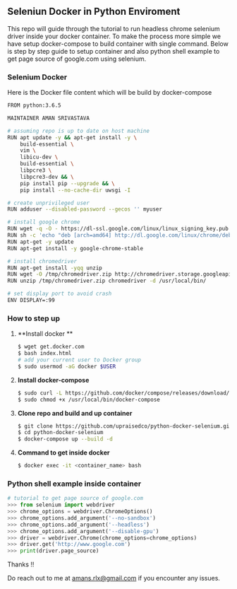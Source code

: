 ## Seleniun Docker in Python Enviroment 

This repo will guide through the tutorial to run headless chrome selenium driver inside your docker container. To make the process more simple we have setup docker-compose to build container with single command. Below is step by step guide to setup container and also python shell example to get page source of google.com using selenium.

### Selenium Docker

Here is the Docker file content which will be build by docker-compose 

```bash
FROM python:3.6.5

MAINTAINER AMAN SRIVASTAVA

# assuming repo is up to date on host machine
RUN apt update -y && apt-get install -y \
    build-essential \
    vim \
    libicu-dev \
    build-essential \
    libpcre3 \
    libpcre3-dev && \
    pip install pip --upgrade && \
    pip install --no-cache-dir uwsgi -I

# create unprivileged user
RUN adduser --disabled-password --gecos '' myuser  

# install google chrome
RUN wget -q -O - https://dl-ssl.google.com/linux/linux_signing_key.pub | apt-key add -
RUN sh -c 'echo "deb [arch=amd64] http://dl.google.com/linux/chrome/deb/ stable main" >> /etc/apt/sources.list.d/google-chrome.list'
RUN apt-get -y update
RUN apt-get install -y google-chrome-stable

# install chromedriver
RUN apt-get install -yqq unzip
RUN wget -O /tmp/chromedriver.zip http://chromedriver.storage.googleapis.com/`curl -sS chromedriver.storage.googleapis.com/LATEST_RELEASE`/chromedriver_linux64.zip
RUN unzip /tmp/chromedriver.zip chromedriver -d /usr/local/bin/

# set display port to avoid crash
ENV DISPLAY=:99
```

### How to step up

1. **Install docker **

   ```bash
   $ wget get.docker.com
   $ bash index.html
   # add your current user to Docker group
   $ sudo usermod -aG docker $USER
   ```

2. **Install docker-compose**

   ```bash
   $ sudo curl -L https://github.com/docker/compose/releases/download/1.22.0/docker-compose-$(uname -s)-$(uname -m) -o /usr/local/bin/docker-compose
   $ sudo chmod +x /usr/local/bin/docker-compose
   ```

3. **Clone repo and build and up container**

   ```bash
   $ git clone https://github.com/upraisedco/python-docker-selenium.git
   $ cd python-docker-selenium
   $ docker-compose up --build -d
   ```

4. **Command to get inside docker**

   ```bash
   $ docker exec -it <container_name> bash
   ```

### Python shell example inside container

```python
# tutorial to get page source of google.com
>>> from selenium import webdriver
>>> chrome_options = webdriver.ChromeOptions()
>>> chrome_options.add_argument('--no-sandbox')
>>> chrome_options.add_argument('--headless')
>>> chrome_options.add_argument('--disable-gpu')
>>> driver = webdriver.Chrome(chrome_options=chrome_options)
>>> driver.get('http://www.google.com')
>>> print(driver.page_source)
```

 

Thanks !!

Do reach out to me at amans.rlx@gmail.com if you encounter any issues.